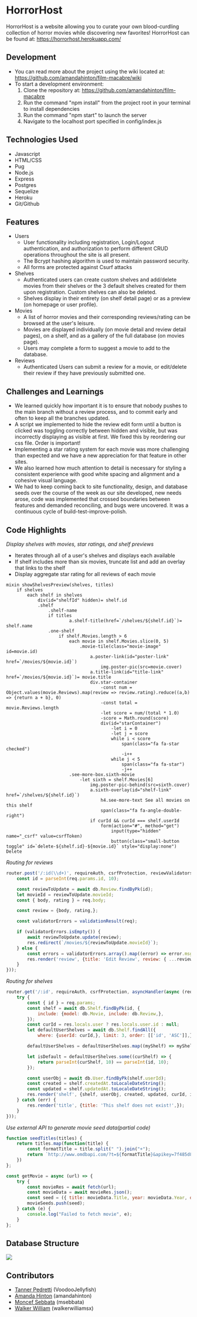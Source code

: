 # HorrorHost

HorrorHost is a website allowing you to curate your own blood-curdling collection of horror movies while discovering new favorites! HorrorHost can be found at: https://horrorhost.herokuapp.com/

## Development
* You can read more about the project using the wiki located at: https://github.com/amandahinton/film-macabre/wiki
* To start a development environment:
    1. Clone the repository at: https://github.com/amandahinton/film-macabre
    2. Run the command "npm install" from the project root in your terminal to install dependencies
    3. Run the command "npm start" to launch the server
    4. Navigate to the localhost port specified in config/index.js

## Technologies Used
* Javascript
* HTML/CSS
* Pug
* Node.js
* Express
* Postgres
* Sequelize
* Heroku
* Git/Github

##  Features
* Users
    * User functionality including registration, Login/Logout authentication, and authorization to perform different CRUD operations throughout the site is all present.
    * The Bcrypt hashing algorithm is used to maintain password security.
    * All forms are protected against Csurf attacks
* Shelves
    * Authenticated users can create custom shelves and add/delete movies from their shelves or the 3 default shelves created for them upon registration. Custom shelves can also be deleted.
    * Shelves display in their entirety (on shelf detail page) or as a preview (on homepage or user profile).
* Movies
    * A list of horror movies and their corresponding reviews/rating can be browsed at the user's leisure.
    * Movies are displayed individually (on movie detail and review detail pages), on a shelf, and as a gallery of the full database (on movies page).
    * Users may complete a form to suggest a movie to add to the database.
* Reviews
    * Authenticated Users can submit a review for a movie, or edit/delete their review if they have previously submitted one.

## Challenges and Learnings
* We learned quickly how important it is to ensure that nobody pushes to the main branch without a review process, and to commit early and often to keep all the branches updated.
* A script we implemented to hide the review edit form until a button is clicked was toggling correctly between hidden and visible, but was incorrectly displaying as visible at first. We fixed this by reordering our css file. Order is important!
* Implementing a star rating system for each movie was more challenging than expected and we have a new appreciation for that feature in other sites.
* We also learned how much attention to detail is necessary for styling a consistent experience with good white spacing and alignment and a cohesive visual language.
* We had to keep coming back to site functionality, design, and database seeds over the course of the week as our site developed, new needs arose, code was implemented that crossed boundaries between features and demanded reconciling, and bugs were uncovered. It was a continuous cycle of build-test-improve-polish.

## Code Highlights
*Display shelves with movies, star ratings, and shelf previews*
* Iterates through all of a user's shelves and displays each available
* If shelf includes more than six movies, truncate list and add an overlay that links to the shelf
* Display aggregate star rating for all reviews of each movie
```pug
mixin showShelvesPreview(shelves, titles)
    if shelves
        each shelf in shelves
            div(id="shelfId" hidden)= shelf.id
            .shelf
                .shelf-name
                if titles
                        a.shelf-title(href=`/shelves/${shelf.id}`)= shelf.name
                .one-shelf
                    if shelf.Movies.length > 6
                        each movie in shelf.Movies.slice(0, 5)
                            .movie-tile(class="movie-image" id=movie.id)
                                a.poster-link(id="poster-link" href=`/movies/${movie.id}`)
                                    img.poster-pic(src=movie.cover)
                                a.title-link(id="title-link" href=`/movies/${movie.id}`)= movie.title
                                div.star-container
                                    -const num = Object.values(movie.Reviews).map(review => review.rating).reduce((a,b) => {return a + b}, 0)
                                    -const total = movie.Reviews.length
                                    -let score = num/(total * 1.0)
                                    -score = Math.round(score)
                                    div(id="starContainer")
                                        -let i = 0
                                        -let j = score
                                        while i < score
                                            span(class="fa fa-star checked")
                                            -i++
                                        while j < 5
                                            span(class="fa fa-star")
                                            -j++
                        .see-more-box.sixth-movie
                            -let sixth = shelf.Movies[6]
                                img.poster-pic-behind(src=sixth.cover)
                                a.sixth-overlay(id="shelf-link" href=`/shelves/${shelf.id}`)
                                    h4.see-more-text See all movies on this shelf
                                    span(class="fa fa-angle-double-right")
                                if curId && curId === shelf.userId
                                    form(action="#", method="get")
                                        input(type="hidden" name="_csrf" value=csrfToken)
                                        button(class="small-button toggle" id=`delete-${shelf.id}-${movie.id}` style="display:none") Delete
```

*Routing for reviews*
```js
router.post('/:id(\\d+)', requireAuth, csrfProtection, reviewValidators, asyncHandler(async (req, res) => {
    const id = parseInt(req.params.id, 10);

    const reviewToUpdate = await db.Review.findByPk(id);
    let movieId = reviewToUpdate.movieId;
    const { body, rating } = req.body;

    const review = {body, rating,};

    const validatorErrors = validationResult(req);

    if (validatorErrors.isEmpty()) {
        await reviewToUpdate.update(review);
        res.redirect(`/movies/${reviewToUpdate.movieId}`);
    } else {
        const errors = validatorErrors.array().map((error) => error.msg);
        res.render('review', {title: 'Edit Review', review: { ...review, id }, movieId, errors, csrfToken: req.csrfToken(),});
    }
}));
```

*Routing for shelves*
```js
router.get('/:id', requireAuth, csrfProtection, asyncHandler(async (req, res) => {
    try {
        const { id } = req.params;
        const shelf = await db.Shelf.findByPk(id, {
            include: {model: db.Movie, include: db.Review,},
        });
        const curId = res.locals.user ? res.locals.user.id : null;
        let defaultUserShelves = await db.Shelf.findAll({
            where: {userId: curId,}, limit: 3, order: [['id', 'ASC']],});

        defaultUserShelves = defaultUserShelves.map((myShelf) => myShelf.id);

        let isDefault = defaultUserShelves.some((curShelf) => {
            return parseInt(curShelf, 10) == parseInt(id, 10);
        });

        const userObj = await db.User.findByPk(shelf.userId);
        const created = shelf.createdAt.toLocaleDateString();
        const updated = shelf.updatedAt.toLocaleDateString();
        res.render('shelf', {shelf, userObj, created, updated, curId, isDefault, csrfToken: req.csrfToken(),});
    } catch (err) {
        res.render('title', {title: 'This shelf does not exist!',});
    }
}));
```

*Use external API to generate movie seed data(partial code)*
```js
function seedTitles(titles) {
    return titles.map(function(title) {
        const formatTitle = title.split(" ").join("+");
        return `http://www.omdbapi.com/?t=${formatTitle}&apikey=7f485d8e`;
    })
};

const getMovie = async (url) => {
    try {
        const movieRes = await fetch(url);
        const movieData = await movieRes.json();
        const seed = ({ title: movieData.Title, year: movieData.Year, description: movieData.Plot, director: movieData.Director, cover: movieData.Poster });
        movieSeeds.push(seed);
    } catch (e) {
        console.log("Failed to fetch movie", e);
    }
};
```

## Database Structure

![](https://github.com/amandahinton/film-macabre/blob/main/design/database_schema.png)

## Contributors
* [Tanner Pedretti](https://github.com/VoodooJellyfish) (VoodooJellyfish)
* [Amanda Hinton](https://github.com/amandahinton) (amandahinton)
* [Moncef Sebbata](https://github.com/msebbata) (msebbata)
* [Walker William](https://github.com/walkerwilliamsx) (walkerwilliamsx)
